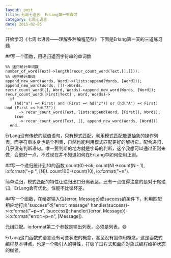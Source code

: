 ```yaml
---
layout: post
title: 七周七语言——ErLang第一天自习
category: 七周七语言
date: 2015-02-05
---
```


开始学习《七周七语言——理解多种编程范型》
下面是Erlang第一天的三道练习题

<!-- more -->

##写一个函数，用递归返回字符串的单词数

    %% 递归统计单词数
    number_of_word(Text)->length(recur_count_word(Text,[],[])).
    %% 递归统计单词
    append_new_word(Words, Word)->(lists:append(Words, [Word]));
    append_new_word(Words, [])->Words.
    recur_count_word([], Word, Words)->append_new_word(Words, [Word]);
    recur_count_word([First|Text] , Word, Words)->
      if
        (hd("a") =< First) and (First =< hd("z")) or (hd("A") =< First) and (First =< hd("Z"))
          -> recur_count_word(Text, lists:append(Word, [First]), Words);
        true
          -> recur_count_word(Text, [], append_new_word(Words, [Word]))
      end.

ErLang没有传统的赋值语句，只有模式匹配，利用模式匹配能更抽象的操作列表，而字符串本身也是个列表，自然也能利用模式匹配更好的解析它，配合递归，几乎没有判断语句。唯一要判断的地方就是字母的判断，这个我想可以通过正则来做，会更好一点，不过现在并不知道如何在ErLang中如何使用正则。

##写一个递归统计到10的函数
    count(0)->ok;
    count(N)->count(N - 1), io:format("~p ", [N]).
    count10()->count(10), io:format("~n").

简单递归，模式匹配的特性让递归出口分离表达。还有一点值得注意的是对于尾递归，ErLang会有优化，性能不比循环差。

##写一个函数，在给定输入位{error, Message}或success的条件下，利用匹配相应地打出"success"或"error: message"
    handler(success)->io:format("~p~n", [success]);
    handler({error, Message})->io:format("error:~p~n", [Message]).

元组匹配。io:format第二个参数是输出列表，必须是列表。😄

ErLang这门函数式语言没有可变状态的概念，甚至没有副作用概念。这是函数式编程基本特点，也是一个吸引人的特性，打破了过程式和面向对象式编程维护状态的枷锁。